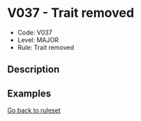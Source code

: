 # V037 - Trait removed

* Code: V037
* Level: MAJOR
* Rule: Trait removed

## Description

## Examples

[Go back to ruleset](../README.md)